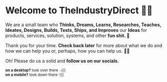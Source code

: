 # Welcome to TheIndustryDirect 🤙🏽

We are a small team who **Thinks, Dreams, Learns, Researches, Teaches, Ideates, Designs, Builds, Tests, Ships, and Improves** our **Ideas** for products, services, solution, systems, and other **fun shit. 💩**

Thank you for your time. **Check back later** for more about what we do and how we can help you or, perhaps, how you can help us. 👋🏽

Oh! Please do us a solid and **follow us on our socials.**
<p><small> <strong>on a desktop?</strong> look over there 👈🏽 <br> <strong>on a mobile?</strong> look down there 👇🏽 </small></p> 
